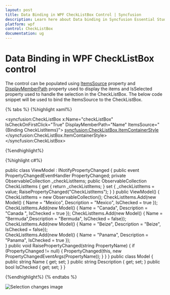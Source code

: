 ```yaml
---
layout: post
title: Data Binding in WPF CheckListBox Control | Syncfusion
description: Learn here about Data binding in Syncfusion Essential Studio WPF CheckListBox control, its elements and more.
platform: wpf
control: CheckListBox
documentation: ug
---
```


# Data Binding in WPF CheckListBox control

The control can be populated using [ItemsSource](https://learn.microsoft.com/en-us/dotnet/api/system.windows.controls.itemscontrol.itemssource?view=netframework-4.7.2) property and [DisplayMemberPath](https://learn.microsoft.com/en-us/dotnet/api/system.windows.controls.itemscontrol.displaymemberpath?view=netframework-4.7.2#System_Windows_Controls_ItemsControl_DisplayMemberPath) property used to display the items and IsSelected property used to handle the selection in the CheckListBox. The below code snippet will be used to bind the ItemsSource to the CheckListBox.

{% tabs %}
{%highlight xaml%}

<syncfusion:CheckListBox x:Name="checkListBox" IsCheckOnFirstClick="True" DisplayMemberPath="Name" ItemsSource="{Binding CheckListItems}">
    <syncfusion:CheckListBox.ItemContainerStyle>
      <Style TargetType="syncfusion:CheckListBoxItem">
        <Setter Property="IsSelected" Value="{Binding IsChecked,Mode=TwoWay"/>
      </Style>
    </syncfusion:CheckListBox.ItemContainerStyle>
</syncfusion:CheckListBox>

{%endhighlight%}

{%highlight c#%}

public class ViewModel : INotifyPropertyChanged
{
    public event PropertyChangedEventHandler PropertyChanged;
    private ObservableCollection<Model> _checkListItems;
    public ObservableCollection<Model> CheckListItems
    {
        get
        {
            return _checkListItems;
        }
        set
        {
            _checkListItems = value;
            RaisePropertyChanged("CheckListItems");
        }
    }
    public ViewModel()
    {
        CheckListItems = new ObservableCollection<Model>();
        CheckListItems.Add(new Model() { Name = "Mexico", Description = "Mexico", IsChecked = true });
        CheckListItems.Add(new Model() { Name = "Canada", Description = "Canada ", IsChecked = true });
        CheckListItems.Add(new Model() { Name = "Bermuda",Description = "Bermuda", IsChecked = false});   
        CheckListItems.Add(new Model() { Name = "Beize", Description = "Beize", IsChecked = false});               
        CheckListItems.Add(new Model() { Name = "Panama", Description = "Panama", IsChecked = true });  
    }
    public void RaisePropertyChanged(string PropertyName)
    {
        if (PropertyChanged != null)
        {
            PropertyChanged(this, new PropertyChangedEventArgs(PropertyName));
        }
    }
}
public class Model
{
    public string Name { get; set; }
    public string Description { get; set; }
    public bool IsChecked { get; set; }
}

{%endhighlight%}
{% endtabs %}

![Selection changes image](Getting-Started_images/CheckListBoxSelection.png)